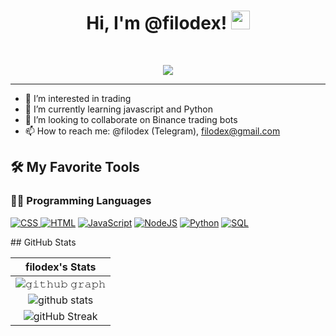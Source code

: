 <h1 align="center">
Hi, I'm @filodex!
  <img src="https://media.giphy.com/media/hvRJCLFzcasrR4ia7z/giphy.gif" width="30"></h1>
<br/>
<p align="center"><img src="https://readme-typing-svg.herokuapp.com/?lines=Javascript+%26+Python+Programmer;Trader%2C+Freelancer;&center=true&width=480&height=45">
</p>     




-------------------------
- 👀 I’m interested in trading
- 🌱 I’m currently learning javascript and Python
- 💞️ I’m looking to collaborate on Binance trading bots
- 📫 How to reach me: @filodex (Telegram), filodex@gmail.com

## 🛠️ My Favorite Tools
### 👨‍💻 Programming Languages

<p>
    <a href="#"><img alt="CSS" src="https://img.shields.io/badge/CSS%20-%231572B6.svg?logo=css3&logoColor=white">
    <a href="#"><img alt="HTML" src="https://img.shields.io/badge/HTML%20-%23E34F26.svg?logo=html5&logoColor=white"></a>
    <a href="#"><img alt="JavaScript" src="https://img.shields.io/badge/JavaScript%20-%23F7DF1E.svg?logo=javascript&logoColor=black"></a>
    <a href="#"><img alt="NodeJS" src="https://img.shields.io/badge/Node.js%20-%2343853D.svg?logo=node.js&logoColor=white"></a>
    <a href="#"><img alt="Python" src="https://img.shields.io/badge/Python%20-%2314354C.svg?logo=python&logoColor=white"></a>
    <a href="#"><img alt="SQL" src="https://img.shields.io/badge/SQL%20-%23025E8C.svg?logo=amazon-dynamodb&logoColor=white"></a>
</p>
  ## GitHub Stats
  
  

|                                                         filodex's Stats                                                            |
| :---------------------------------------------------------------------------------------------------------------------------------: |
| ![𝚐𝚒𝚝𝚑𝚞𝚋 𝚐𝚛𝚊𝚙𝚑](https://activity-graph.herokuapp.com/graph?username=filodex&theme=react-dark&hide_border=true&area=true) |
|        ![github stats](https://github-readme-stats.vercel.app/api?username=filodex&show_icons=true&theme=algolia)        |
|              ![gitHub Streak](https://github-readme-streak-stats.herokuapp.com/?user=filodex&theme=algolia)              |

                                                                                                                                                                   
